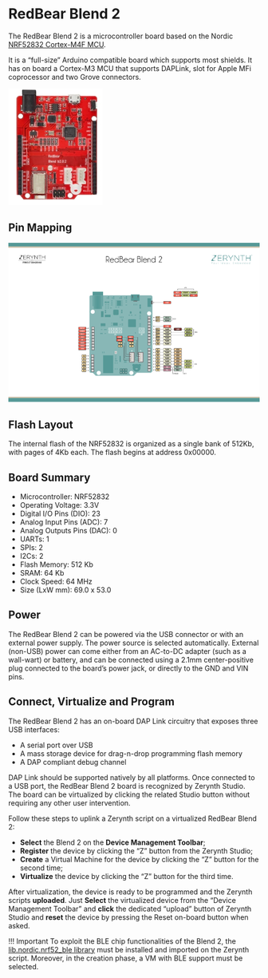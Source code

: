 # RedBear Blend 2

The RedBear Blend 2 is a microcontroller board based on the Nordic [NRF52832 Cortex-M4F MCU](http://infocenter.nordicsemi.com/pdf/nRF52832_PS_v1.0.pdf).

It is a “full-size” Arduino compatible board which supports most shields. It has on board a Cortex-M3 MCU that supports DAPLink, slot for Apple MFi coprocessor and two Grove connectors.

![](img/RedBearBlend2.jpg)

## Pin Mapping

![](img/RedBearBlend2Pin.png)

## Flash Layout

The internal flash of the NRF52832 is organized as a single bank of 512Kb, with pages of 4Kb each. The flash begins at address 0x00000.

## Board Summary


* Microcontroller: NRF52832
* Operating Voltage: 3.3V
* Digital I/O Pins (DIO): 23
* Analog Input Pins (ADC): 7
* Analog Outputs Pins (DAC): 0
* UARTs: 1
* SPIs: 2
* I2Cs: 2
* Flash Memory: 512 Kb
* SRAM: 64 Kb
* Clock Speed: 64 MHz
* Size (LxW mm): 69.0 x 53.0

## Power

The RedBear Blend 2 can be powered via the USB connector or with an external power supply. The power source is selected automatically. External (non-USB) power can come either from an AC-to-DC adapter (such as a wall-wart) or battery, and can be connected using a 2.1mm center-positive plug connected to the board’s power jack, or directly to the GND and VIN pins.

## Connect, Virtualize and Program

The RedBear Blend 2 has an on-board DAP Link circuitry that exposes three USB interfaces:


* A serial port over USB
* A mass storage device for drag-n-drop programming flash memory
* A DAP compliant debug channel

DAP Link should be supported natively by all platforms.
Once connected to a USB port, the RedBear Blend 2 board is recognized by Zerynth Studio. The board can be virtualized by clicking the related Studio button without requiring any other user intervention.

Follow these steps to uplink a Zerynth script on a virtualized RedBear Blend 2:

* **Select** the Blend 2 on the **Device Management Toolbar**;
* **Register** the device by clicking the “Z” button from the Zerynth Studio;
* **Create** a Virtual Machine for the device by clicking the “Z” button for the second time;
* **Virtualize** the device by clicking the “Z” button for the third time.

After virtualization, the device is ready to be programmed and the  Zerynth scripts **uploaded**. Just **Select** the virtualized device from the “Device Management Toolbar” and **click** the dedicated “upload” button of Zerynth Studio and **reset** the device by pressing the Reset on-board button when asked.

!!! Important
    To exploit the BLE chip functionalities of the Blend 2, the [lib.nordic.nrf52_ble library](/latest/reference/libs/nordic/nrf52_ble/docs/) must be installed and imported on the Zerynth script. Moreover, in the creation phase, a VM with BLE support must be selected.
<!--stackedit_data:
eyJoaXN0b3J5IjpbMTI5NDE4MDYyN119
-->

